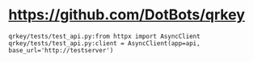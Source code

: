 # https://github.com/DotBots/qrkey

```console
qrkey/tests/test_api.py:from httpx import AsyncClient
qrkey/tests/test_api.py:client = AsyncClient(app=api, base_url='http://testserver')

```
